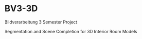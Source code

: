 # BV3-3D
Bildverarbeitung 3 Semester Project

Segmentation and Scene Completion for 3D Interior Room Models

